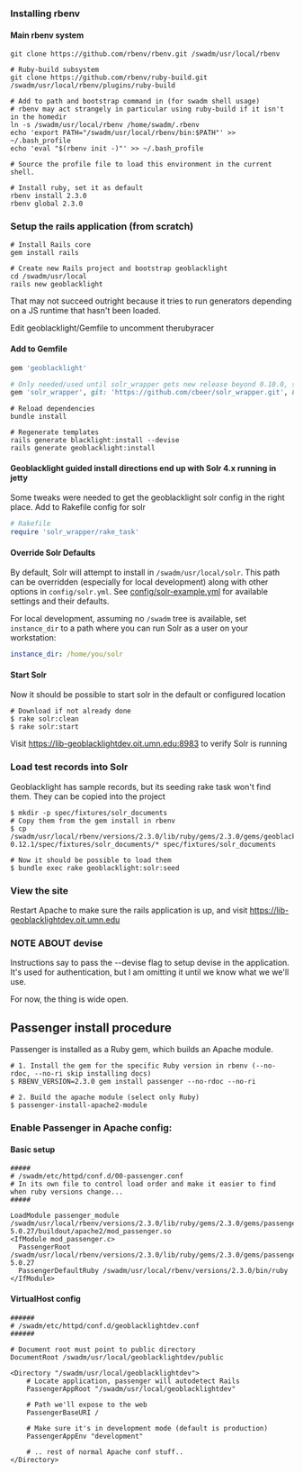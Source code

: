 ### Installing rbenv
#### Main rbenv system
```
git clone https://github.com/rbenv/rbenv.git /swadm/usr/local/rbenv

# Ruby-build subsystem
git clone https://github.com/rbenv/ruby-build.git /swadm/usr/local/rbenv/plugins/ruby-build

# Add to path and bootstrap command in (for swadm shell usage)
# rbenv may act strangely in particular using ruby-build if it isn't in the homedir
ln -s /swadm/usr/local/rbenv /home/swadm/.rbenv
echo 'export PATH="/swadm/usr/local/rbenv/bin:$PATH"' >> ~/.bash_profile
echo 'eval "$(rbenv init -)"' >> ~/.bash_profile

# Source the profile file to load this environment in the current shell.

# Install ruby, set it as default
rbenv install 2.3.0
rbenv global 2.3.0
```

### Setup the rails application (from scratch)
```
# Install Rails core
gem install rails

# Create new Rails project and bootstrap geoblacklight
cd /swadm/usr/local
rails new geoblacklight
```

That may not succeed outright because it tries to run generators depending on
a JS runtime that hasn't been loaded. 

Edit geoblacklight/Gemfile to uncomment therubyracer

#### Add to Gemfile

```ruby
gem 'geoblacklight'

# Only needed/used until solr_wrapper gets new release beyond 0.10.0, should be soon...
gem 'solr_wrapper', git: 'https://github.com/cbeer/solr_wrapper.git', branch: 'master'
```

```shell
# Reload dependencies
bundle install

# Regenerate templates
rails generate blacklight:install --devise
rails generate geoblacklight:install
```


#### Geoblacklight guided install directions end up with Solr 4.x running in jetty
Some tweaks were needed to get the geoblacklight solr config in the right place.
Add to Rakefile config for solr

```ruby
# Rakefile
require 'solr_wrapper/rake_task'
```

#### Override Solr Defaults
By default, Solr will attempt to install in `/swadm/usr/local/solr`. This path 
can be overridden (especially for local development) along with other options in 
`config/solr.yml`.  See [config/solr-example.yml](`config/solr-example.yml) for 
available settings and their defaults.

For local development, assuming no `/swadm` tree is available, set 
`instance_dir` to a path where you can run Solr as a user on your workstation:

```yaml
instance_dir: /home/you/solr
```

#### Start Solr
Now it should be possible to start solr in the default or configured location
```shell
# Download if not already done
$ rake solr:clean
$ rake solr:start
```

Visit https://lib-geoblacklightdev.oit.umn.edu:8983 to verify Solr is running

### Load test records into Solr
Geoblacklight has sample records, but its seeding rake task won't find them. They can be copied into the project

```shell
$ mkdir -p spec/fixtures/solr_documents
# Copy them from the gem install in rbenv
$ cp /swadm/usr/local/rbenv/versions/2.3.0/lib/ruby/gems/2.3.0/gems/geoblacklight-0.12.1/spec/fixtures/solr_documents/* spec/fixtures/solr_documents

# Now it should be possible to load them
$ bundle exec rake geoblacklight:solr:seed
```

### View the site
Restart Apache to make sure the rails application is up, and visit https://lib-geoblacklightdev.oit.umn.edu

### NOTE ABOUT devise
Instructions say to pass the --devise flag to setup devise in the application. 
It's used for authentication, but I am omitting it until we know what we we'll use.

For now, the thing is wide open.


## Passenger install procedure
Passenger is installed as a Ruby gem, which builds an Apache module.

```shell
# 1. Install the gem for the specific Ruby version in rbenv (--no-rdoc, --no-ri skip installing docs)
$ RBENV_VERSION=2.3.0 gem install passenger --no-rdoc --no-ri

# 2. Build the apache module (select only Ruby)
$ passenger-install-apache2-module
```

### Enable Passenger in Apache config:

#### Basic setup
```
#####
# /swadm/etc/httpd/conf.d/00-passenger.conf
# In its own file to control load order and make it easier to find when ruby versions change...
#####

LoadModule passenger_module /swadm/usr/local/rbenv/versions/2.3.0/lib/ruby/gems/2.3.0/gems/passenger-5.0.27/buildout/apache2/mod_passenger.so
<IfModule mod_passenger.c>
  PassengerRoot /swadm/usr/local/rbenv/versions/2.3.0/lib/ruby/gems/2.3.0/gems/passenger-5.0.27
  PassengerDefaultRuby /swadm/usr/local/rbenv/versions/2.3.0/bin/ruby
</IfModule>
```

#### VirtualHost config
```
######
# /swadm/etc/httpd/conf.d/geoblacklightdev.conf
######

# Document root must point to public directory
DocumentRoot /swadm/usr/local/geoblacklightdev/public

<Directory "/swadm/usr/local/geoblacklightdev">
    # Locate application, passenger will autodetect Rails
    PassengerAppRoot "/swadm/usr/local/geoblacklightdev"

    # Path we'll expose to the web
    PassengerBaseURI /
    
    # Make sure it's in development mode (default is production)
    PassengerAppEnv "development"

    # .. rest of normal Apache conf stuff..
</Directory>
```
